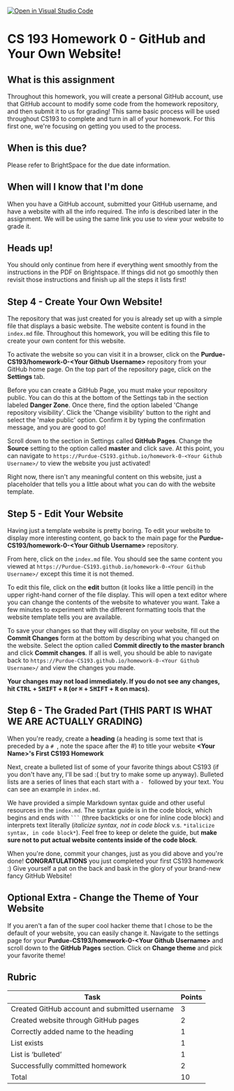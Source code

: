[![Open in Visual Studio Code](https://classroom.github.com/assets/open-in-vscode-718a45dd9cf7e7f842a935f5ebbe5719a5e09af4491e668f4dbf3b35d5cca122.svg)](https://classroom.github.com/online_ide?assignment_repo_id=11631477&assignment_repo_type=AssignmentRepo)
# CS 193 Homework 0 - GitHub and Your Own Website!

## What is this assignment

Throughout this homework, you will create a personal GitHub account, use that GitHub account to modify some code from the homework repository, and then submit it to us for grading! This same basic process will be used throughout CS193 to complete and turn in all of your homework. For this first one, we're focusing on getting you used to the process.

## When is this due?

Please refer to BrightSpace for the due date information.

## When will I know that I'm done

When you have a GitHub account, submitted your GitHub username, and have a website with all the info required. The info is described later in the assignment. We will be using the same link you use to view your website to grade it.

## Heads up!

You should only continue from here if everything went smoothly from the instructions in the PDF on Brightspace.  If things did not go smoothly then revisit those instructions and finish up all the steps it lists first!

## Step 4 - Create Your Own Website!

The repository that was just created for you is already set up with a simple file that displays a basic website. The website content is found in the `index.md` file. Throughout this homework, you will be editing this file to create your own content for this website.

To activate the website so you can visit it in a browser, click on the **Purdue-CS193/homework-0-\<Your Github Username\>** repository from your GitHub home page. On the top part of the repository page, click on the **Settings** tab. 

Before you can create a GitHub Page, you must make your repository public. You can do this at the bottom of the Settings tab in the section labeled **Danger Zone**. Once there, find the option labeled 'Change repository visibility'. Click the 'Change visibility' button to the right and select the 'make public' option. Confirm it by typing the confirmation message, and you are good to go!

Scroll down to the section in Settings called **GitHub Pages**. Change the **Source** setting to the option called **master** and click save. At this point, you can navigate to `https://Purdue-CS193.github.io/homework-0-<Your Github Username>/` to view the website you just activated!

Right now, there isn't any meaningful content on this website, just a placeholder that tells you a little about what you can do with the website template.

## Step 5 - Edit Your Website

Having just a template website is pretty boring. To edit your website to display more interesting content, go back to the main page for the **Purdue-CS193/homework-0-\<Your Github Username\>** repository.

From here, click on the `index.md` file. You should see the same content you viewed at `https://Purdue-CS193.github.io/homework-0-<Your Github Username>/` except this time it is not themed.

To edit this file, click on the **edit** button (it looks like a little pencil) in the upper right-hand corner of the file display. This will open a text editor where you can change the contents of the website to whatever you want. Take a few minutes to experiment with the different formatting tools that the website template tells you are available.

To save your changes so that they will display on your website, fill out the **Commit Changes** form at the bottom by describing what you changed on the website. Select the option called **Commit directly to the master branch** and click **Commit changes**. If all is well, you should be able to navigate back to `https://Purdue-CS193.github.io/homework-0-<Your Github Username>/` and view the changes you made.

**Your changes may not load immediately. If you do not see any changes, hit <kbd>CTRL</kbd> + <kbd>SHIFT</kbd> + <kbd>R</kbd> (or <kbd>⌘</kbd> + <kbd>SHIFT</kbd> + <kbd>R</kbd> on macs).**

## Step 6 - The Graded Part (**THIS PART IS WHAT WE ARE ACTUALLY GRADING**)

When you're ready, create a **heading** (a heading is some text that is preceded by a `# `, note the space after the #) to title your website
**\<Your Name\>'s First CS193 Homework**

Next, create a bulleted list of some of your favorite things about CS193 (if you don't have any, I'll be sad :( but try to make some up anyway).  Bulleted lists are a series of lines that each start with a `- ` followed by your text.  You can see an example in `index.md`.

We have provided a simple Markdown syntax guide and other useful resources in the `index.md`. The syntax guide is in the code block, which begins and ends with ` ``` ` (three backticks or one for inline code block) and interprets text literally (*italicize syntax, not in code block* v.s. `*italicize syntax, in code block*`). Feel free to keep or delete the guide, but **make sure not to put actual website contents inside of the code block**.

When you're done, commit your changes, just as you did above and you're done! **CONGRATULATIONS** you just completed your first CS193 homework :) Give yourself a pat on the back and bask in the glory of your brand-new fancy GitHub Website!

## Optional Extra - Change the Theme of Your Website

If you aren't a fan of the super cool hacker theme that I chose to be the default of your website, you can easily change it.
Navigate to the settings page for your **Purdue-CS193/homework-0-\<Your Github Username\>** and scroll down to the **GitHub Pages** section. Click on **Change theme** and pick your favorite theme!

## Rubric

| Task                                          | Points |
|-----------------------------------------------|--------|
| Created GitHub account and submitted username | 3      |
| Created website through GitHub pages          | 2      |
| Correctly added name to the heading           | 1      |
| List exists                                   | 1      |
| List is ‘bulleted’                            | 1      |
| Successfully committed homework               | 2      |
| Total                                         | 10     |
